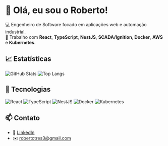# 👋 Olá, eu sou o Roberto!

💻 Engenheiro de Software focado em aplicações web e automação industrial.  
🚀 Trabalho com **React**, **TypeScript**, **NestJS**, **SCADA/Ignition**, **Docker**, **AWS** e **Kubernetes**.  


## 📈 Estatísticas

![GitHub Stats](https://github-readme-stats.vercel.app/api?username=robertotres3&show_icons=true&theme=default)
![Top Langs](https://github-readme-stats.vercel.app/api/top-langs/?username=robertotres3&layout=compact&theme=default)

## 🔧 Tecnologias

![React](https://img.shields.io/badge/-React-61DAFB?style=flat&logo=react&logoColor=white)
![TypeScript](https://img.shields.io/badge/-TypeScript-3178C6?style=flat&logo=typescript&logoColor=white)
![NestJS](https://img.shields.io/badge/-NestJS-E0234E?style=flat&logo=nestjs&logoColor=white)
![Docker](https://img.shields.io/badge/-Docker-2496ED?style=flat&logo=docker&logoColor=white)
![Kubernetes](https://img.shields.io/badge/-Kubernetes-326CE5?style=flat&logo=kubernetes&logoColor=white)

## 📫 Contato

- 💼 [LinkedIn]([https://www.linkedin.com/in/seulinkedin](https://www.linkedin.com/in/roberto-tres-b47640197))
- ✉️ robertotres3@gmail.com
